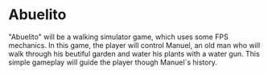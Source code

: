 # Abuelito
"Abuelito" will be a walking simulator game, which uses some FPS mechanics. In this game, the player will control Manuel, an old man who will walk through his beutiful garden and water his plants with a water gun. This simple gameplay will guide the player though Manuel´s history.

